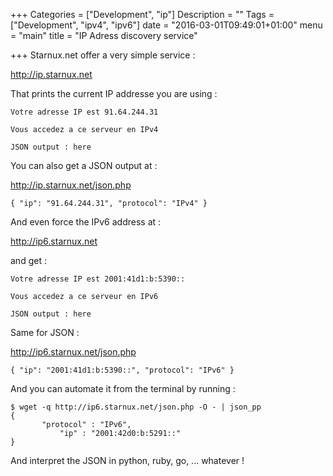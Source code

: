 +++
Categories = ["Development", "ip"]
Description = ""
Tags = ["Development", "ipv4", "ipv6"]
date = "2016-03-01T09:49:01+01:00"
menu = "main"
title = "IP Adress discovery service"

+++
Starnux.net offer a very simple service :

http://ip.starnux.net
<!--more-->

That prints the current IP addresse you are using :

````
Votre adresse IP est 91.64.244.31

Vous accedez a ce serveur en IPv4

JSON output : here
````

You can also get a JSON output at :


http://ip.starnux.net/json.php


```
{ "ip": "91.64.244.31", "protocol": "IPv4" }
```

And even force the IPv6 address at :

http://ip6.starnux.net

and get :
````
Votre adresse IP est 2001:41d1:b:5390::

Vous accedez a ce serveur en IPv6

JSON output : here
````

Same for JSON :

http://ip6.starnux.net/json.php


```
{ "ip": "2001:41d1:b:5390::", "protocol": "IPv6" }
```

And you can automate it from the terminal by running :
```
$ wget -q http://ip6.starnux.net/json.php -O - | json_pp
{
	   "protocol" : "IPv6",
           "ip" : "2001:42d0:b:5291::"
}
```

And interpret the JSON in python, ruby, go, ... whatever !
